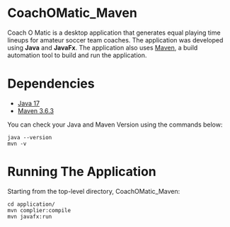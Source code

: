 # CoachOMatic_Maven
Coach O Matic is a desktop application that generates equal playing time lineups for amateur soccer team coaches. The application was developed using **Java** and **JavaFx**. The application also uses [Maven](https://maven.apache.org/what-is-maven.html), a build automation tool to build and run the application. 

# Dependencies
- [Java 17](https://www.oracle.com/ca-en/java/technologies/downloads/#java17)
- [Maven 3.6.3](https://archive.apache.org/dist/maven/maven-3/)   

You can check your Java and Maven Version using the commands below:   
```
java --version
mvn -v
```
# Running The Application
Starting from the top-level directory, CoachOMatic_Maven:   
```
cd application/
mvn complier:compile
mvn javafx:run
```
